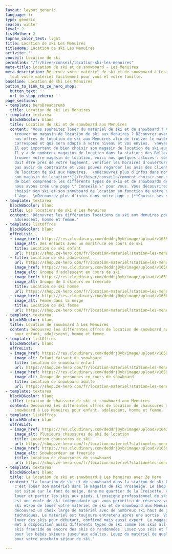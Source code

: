 ```yaml
---
layout: layout_generic
language: fr
type: generic
season: winter
level: 2
listMother: 2
topnav_color_text: light
title: Location de ski Les Menuires
titleHome: Location de ski Les Menuires
activite: ''
conseil: Location de ski
permalink: "/fr/hiver/conseil/location-ski-les-menuires"
meta-title: Location de ski et de snowboard - Les Menuires
meta-description: Réservez votre matériel de ski et de snowboard à Les Menuires. Louez
  tout votre matériel facilement pour vous et votre famille.
baseline: Location de ski Les Menuires
button_to_link_to_ze_hero_shop:
  button_text: ''
  url_to_shop_zehero: ''
page_sections:
- template: heroBreadcrumb
  title: Location de ski Les Menuires
- template: textarea
  blockBGcolor: blanc
  title: Location de ski et de snowboard aux Menuires
  content: "Vous souhaitez louer du matériel de ski et de snowboard ? Vous désirez
    trouver un magasin de location de ski aux Menuires ? Découvrez avec Ze Hero toutes
    nos offres de location de ski aux Menuires afin de trouver le matériel qui vous
    correspond et qui sera adapté à votre niveau et vos envies.  \nAvant tout chose,
    il est important de bien choisir son magasin de location de ski aux Menuires.
    Il y a de nombreux magasins de location dans la stations des Bellevilles. Pour
    trouver votre magasin de location, voici nos quelques astuces : son emplacement
    doit être près de votre logement, vérifier les horaires d'ouverture afin de ne
    pas avoir de contrainte et vous pouvez regarder les avis des clients sur ce magasin
    de location de ski aux Menuires.  \nDécouvrez plus d'infos dans notre page : [**Choisir
    son magasin de location**](/fr/hiver/conseils/comment-choisir-son-magasin-de-location-de-ski-et-snowboard)\n\nAfin
    de bien comprendre les différents types de skis et de snowboards de location,
    nous avons créé une page \" Conseils \" pour vous. Vous découvrirez comment bien
    choisir son ski et son snowboard de location en fonction de votre niveau et de
    l'âge.  \nDécouvrez plus d'infos dans notre page : [**Choisir ses skis de location**](/fr/hiver/conseils/choisir-ski-location)"
- template: textarea
  blockBGcolor: blanc
  title: Les locations de ski à Les Menuires
  content: 'Découvrez les différentes locations de ski aux Menuires pour : enfant,
    adolescent, homme et femme.'
- template: listOffres
  blockBGcolor: blanc
  offreList:
  - image_href: https://res.cloudinary.com/deddrj0yb/image/upload/v1659354930/website/winter/1528750.jpg
    image_alt: Des enfants avec un monitruce en cours de ski
    title: Location de ski enfant
    url: https://shop.ze-hero.com/fr/location-materiel?station=les-menuires&equipmentslug=%2Flocation-ski&rental_quality=0&oldslug=%2Flocation-ski&subslug=%2Flocation-ski-enfant&start-date=27%2F11%2F2022&number_rental_days=1
  - title: Location de ski adolescent
    url: https://shop.ze-hero.com/fr/location-materiel?station=les-menuires&equipmentslug=%2Flocation-ski&rental_quality=0&oldslug=%2Flocation-ski&subslug=%2Flocation-ski-ado&start-date=27%2F11%2F2022&number_rental_days=1
    image_href: https://res.cloudinary.com/deddrj0yb/image/upload/v1659357508/website/winter/278572408_23885291927782287_5643436219991857318_n.jpg
    image_alt: Groupe d'adolescent en cours de ski
  - image_href: https://res.cloudinary.com/deddrj0yb/image/upload/v1659357501/website/winter/267674773_9377021372369250_1873313155993111376_n.jpg
    image_alt: Groupe de 3 skieurs en freeride
    title: Location de ski homme
    url: https://shop.ze-hero.com/fr/location-materiel?station=les-menuires&equipmentslug=%2Flocation-ski&rental_quality=0&oldslug=%2Flocation-ski&subslug=%2Fman-skis-rental&start-date=27%2F11%2F2022&number_rental_days=1
  - image_href: https://res.cloudinary.com/deddrj0yb/image/upload/v1638883533/website/winter/Sourire-neige_jdsltw.jpg
    image_alt: Femme dans la neige
    title: Location de ski femme
    url: https://shop.ze-hero.com/fr/location-materiel?station=les-menuires&equipmentslug=%2Flocation-ski&rental_quality=0&oldslug=%2Flocation-ski&subslug=%2Fwoman-skis-rental&start-date=27%2F11%2F2022&number_rental_days=1
- template: textarea
  blockBGcolor: blanc
  title: Location de snowboard à Les Menuires
  content: Découvrez les différentes offres de location de snowboard aux Menuires
    pour enfant, adolescent, homme et femme.
- template: listOffres
  blockBGcolor: blanc
  offreList:
  - image_href: https://res.cloudinary.com/deddrj0yb/image/upload/v1659357495/website/winter/272167547_9618769364861115_989733963301003100_n.jpg
    image_alt: Enfant faisant du snowboard
    title: Location de snowboard enfant
    url: https://shop.ze-hero.com/fr/location-materiel?station=les-menuires&equipmentslug=%2Flocation-snowboard&rental_quality=0&oldslug=%2Flocation-snowboard&subslug=%2Flocation-snowboard-enfant&start-date=27%2F11%2F2022&number_rental_days=1
  - image_href: https://res.cloudinary.com/deddrj0yb/image/upload/v1659357494/website/winter/272297635_9672235216181196_9157146173453775185_n.jpg
    image_alt: Groupe de personnes en cours de snowboard
    title: Location de snowboard adulte
    url: https://shop.ze-hero.com/fr/location-materiel?station=les-menuires&equipmentslug=%2Flocation-snowboard&rental_quality=0&oldslug=%2Flocation-chaussures&subslug=%2Flocation-boots-de-snowboard&start-date=27%2F11%2F2022&number_rental_days=1
- template: textarea
  blockBGcolor: blanc
  title: Location de chaussure de ski et snowboard aux Menuires
  content: Découvrez les différentes offres de location de chaussures de ski et de
    snowboard à Les Menuires pour enfant, adolescent, homme et femme.
- template: listOffres
  blockBGcolor: blanc
  offreList:
  - image_href: https://res.cloudinary.com/deddrj0yb/image/upload/v1642412358/website/Conseil%20/choisir-sa-chaussure-de-ski_tfivsu.jpg
    image_alt: Plusieurs chaussures de ski de location
    title: Location chaussures de ski
    url: https://shop.ze-hero.com/fr/location-materiel?station=les-menuires&equipmentslug=%2Flocation-chaussures&rental_quality=0&oldslug=%2Flocation-ski&subslug=%2Fwoman-skis-rental&start-date=27%2F11%2F2022&number_rental_days=1
  - image_href: https://res.cloudinary.com/deddrj0yb/image/upload/v1659001478/website/winter/VT_1207.jpg
    image_alt: Snowboardeur en freeride
    title: Location de chaussures de snowboard
    url: https://shop.ze-hero.com/fr/location-materiel?station=les-menuires&equipmentslug=%2Flocation-chaussures&rental_quality=0&oldslug=%2Flocation-chaussures&subslug=%2Flocation-boots-de-snowboard&start-date=27%2F11%2F2022&number_rental_days=1
- template: textarea
  blockBGcolor: blanc
  title: La location de ski et snowboard à Les Menuires avec Ze Hero
  content: "La location de ski et de snowboard dans la station de ski Les Menuire,
    c'est louer son matériel dans le magasin de ski Prosneige. Le shop de location
    est situé sur le font de neige, dans me quartier de la Croisette. Vous pourrez
    louer et partir les skis aux pieds. L'enseigne professionnel de ski Prosneige
    est une école de ski indépendante qui vous permettra de réservez vos cours de
    ski et/ou de louer votre matériel de ski et de snowboard aux Menuires  \nVous
    découvrez un choix large de matériel avec de nombreux ski haut de gamme, des skis
    techniques. Le matériel est toujours entretenu après une sortie. Vous pourrez
    louer des skis pour débutant, confirmé mais aussi expert. Le magasin de location
    met à disposition aussi différents types de ski comme les skis all-mountain, des
    skis freeride ou encore des skis de randonnées. Louez vos skis et les snowboards
    pour les bébés skieurs jusqu'aux adultes. Louez du matériel de qualité à Les Menuires
    pour votre prochain séjour de ski."

---
```

